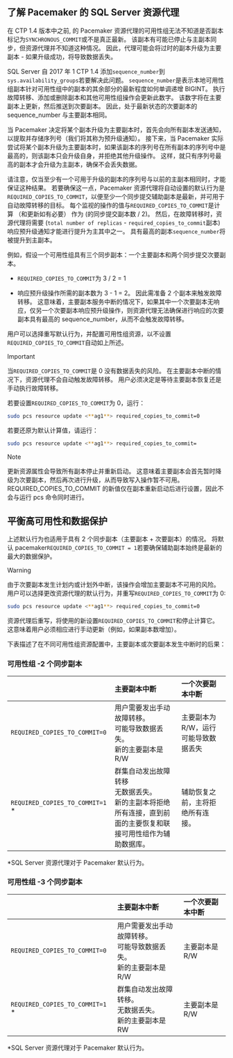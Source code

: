 ## <a name="pacemakerNotify"></a>了解 Pacemaker 的 SQL Server 资源代理

在 CTP 1.4 版本中之前, 的 Pacemaker 资源代理的可用性组无法不知道是否副本标记为`SYNCHRONOUS_COMMIT`或不是真正最新。 该副本有可能已停止与主副本同步，但资源代理并不知道这种情况。 因此，代理可能会将过时的副本升级为主要副本 - 如果升级成功，将导致数据丢失。 

SQL Server 自 2017 年 1 CTP 1.4 添加`sequence_number`到`sys.availability_groups`若要解决此问题。 `sequence_number`是表示本地可用性组副本针对可用性组中的副本的其余部分的最新程度如何单调递增 BIGINT。 执行故障转移、添加或删除副本和其他可用性组操作会更新此数字。 该数字将在主要副本上更新，然后推送到次要副本。 因此，处于最新状态的次要副本的 sequence_number 与主要副本相同。 

当 Pacemaker 决定将某个副本升级为主要副本时，首先会向所有副本发送通知，以提取并存储序列号（我们将其称为预升级通知）。 接下来，当 Pacemaker 实际尝试将某个副本升级为主要副本时，如果该副本的序列号在所有副本的序列号中是最高的，则该副本只会升级自身，并拒绝其他升级操作。 这样，就只有序列号最高的副本才会升级为主副本，确保不会丢失数据。 

请注意，仅当至少有一个可用于升级的副本的序列号与以前的主副本相同时，才能保证这种结果。 若要确保这一点，Pacemaker 资源代理将自动设置的默认行为是`REQUIRED_COPIES_TO_COMMIT`，以便至少一个同步提交辅助副本是最新，并可用于自动故障转移的目标。 每个监视的操作的值与`REQUIRED_COPIES_TO_COMMIT`是计算 （和更新如有必要） 作为 (的同步提交副本数 / 2)。 然后，在故障转移时，资源代理将需要 (`total number of replicas`  -  `required_copies_to_commit`副本) 响应预升级通知才能进行提升为主其中之一。 具有最高的副本`sequence_number`将被提升到主副本。 

例如，假设一个可用性组具有三个同步副本：一个主要副本和两个同步提交次要副本。

- `REQUIRED_COPIES_TO_COMMIT`为 3 / 2 = 1

- 响应预升级操作所需的副本数为 3 - 1 = 2。 因此需准备 2 个副本来触发故障转移。 这意味着，主要副本服务中断的情况下，如果其中一个次要副本无响应，仅另一个次要副本响应预升级操作，则资源代理无法确保进行响应的次要副本具有最高的 sequence_number，从而不会触发故障转移。

用户可以选择重写默认行为，并配置可用性组资源，以不设置`REQUIRED_COPIES_TO_COMMIT`自动如上所述。

>[!IMPORTANT]
>当`REQUIRED_COPIES_TO_COMMIT`是 0 没有数据丢失的风险。 在主要副本中断的情况下，资源代理不会自动触发故障转移。 用户必须决定是等待主要副本恢复还是手动执行故障转移。

若要设置`REQUIRED_COPIES_TO_COMMIT`为 0，运行：

```bash
sudo pcs resource update <**ag1**> required_copies_to_commit=0
```

若要还原为默认计算值，请运行：

```bash
sudo pcs resource update <**ag1**> required_copies_to_commit=
```

>[!NOTE]
>更新资源属性会导致所有副本停止并重新启动。 这意味着主要副本会首先暂时降级为次要副本，然后再次进行升级，从而导致写入操作暂不可用。 REQUIRED_COPIES_TO_COMMIT 的新值仅在副本重新启动后进行设置，因此不会与运行 pcs 命令同时进行。

## <a name="balancing-high-availability-and-data-protection"></a>平衡高可用性和数据保护 

上述默认行为也适用于具有 2 个同步副本（主要副本 + 次要副本）的情况。 将默认 pacemaker`REQUIRED_COPIES_TO_COMMIT = 1`若要确保辅助副本始终是最新的最大的数据保护。  

>[!WARNING]
>由于次要副本发生计划内或计划外中断，该操作会增加主要副本不可用的风险。 用户可以选择更改资源代理的默认行为，并重写`REQUIRED_COPIES_TO_COMMIT`为 0:

```bash
sudo pcs resource update <**ag1**> required_copies_to_commit=0
```

资源代理后重写，将使用的新设置`REQUIRED_COPIES_TO_COMMIT`和停止计算它。 这意味着用户必须相应进行手动更新（例如，如果副本数增加）。

下表描述了在不同可用性组资源配置中，主要副本或次要副本发生中断时的后果：

### <a name="availability-group---2-sync-replicas"></a>可用性组 -2 个同步副本

| |主要副本中断 |一个次要副本中断
|:---|:--- |:--- |
|`REQUIRED_COPIES_TO_COMMIT=0`|用户需要发出手动故障转移。 <br>可能导致数据丢失。<br> 新的主要副本是 R/W |主要副本为 R/W，运行可能导致数据丢失
|`REQUIRED_COPIES_TO_COMMIT=1` * |群集自动发出故障转移 <br>无数据丢失。 <br> 新的主副本将拒绝所有连接，直到前面的主要恢复和联接可用性组作为辅助数据库。 |辅助恢复之前，主将拒绝所有连接。

\*SQL Server 资源代理对于 Pacemaker 默认行为。

### <a name="availability-group---3-sync-replicas"></a>可用性组 -3 个同步副本

| |主要副本中断 |一个次要副本中断
|:---|:--- |:--- |
|`REQUIRED_COPIES_TO_COMMIT=0`|用户需要发出手动故障转移。 <br>可能导致数据丢失。 <br>新的主要副本是 R/W |主要副本是 R/W
|`REQUIRED_COPIES_TO_COMMIT=1` * |群集自动发出故障转移。 <br>无数据丢失。 <br>新的主要副本是 RW |主要副本是 R/W 

\*SQL Server 资源代理对于 Pacemaker 默认行为。